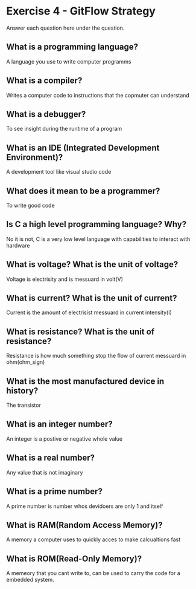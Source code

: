 # Exercise 4 - GitFlow Strategy

Answer each question here under the question.

## What is a programming language?

A language you use to write computer programms

## What is a compiler?

Writes a computer code to instructions that the copmuter can understand

## What is a debugger?

To see insight during the runtime of a program

## What is an IDE (Integrated Development Environment)?

A development tool like visual studio code

## What does it mean to be a programmer?

To write good code

## Is C a high level programming language? Why?

No it is not, C is a very low level language with capabilities to interact with hardware

## What is voltage? What is the unit of voltage?

Voltage is electrisity and is messuard in volt(V)

## What is current? What is the unit of current?

Current is the amount of electrisist messuard in current intensity(I)

## What is resistance? What is the unit of resistance?

Resistance is how much something stop the flow of current messuard in ohm(ohm_sign)

## What is the most manufactured device in history?

The transistor

## What is an integer number?

An integer is a postive or negative whole value

## What is a real number?

Any value that is not imaginary

## What is a prime number?

A prime number is number whos devidoers are only 1 and itself

## What is RAM(Random Access Memory)?

A memory a computer uses to quickly acces to make calcualtions fast

## What is ROM(Read-Only Memory)?

A memeory that you cant write to, can be used to carry the code for a embedded system.
